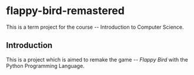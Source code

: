 # flappy-bird-remastered

This is a term project for the course -- Introduction to Computer Science.

## Introduction
This is a project which is aimed to remake the game -- *Flappy Bird* with the Python Programming Language.
